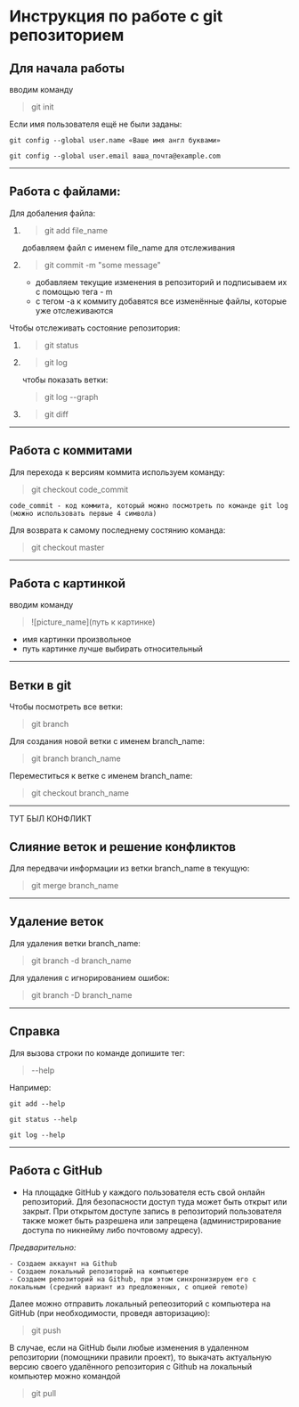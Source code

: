 # Инструкция по работе с git репозиторием

## Для начала работы
вводим команду
> git init

Если имя пользователя ещё не были заданы:

    git config --global user.name «Ваше имя англ буквами»

    git config --global user.email ваша_почта@example.com
___

## Работа с файлами:

Для добаления файла:
1. > git add file_name

    добавляем файл с именем file_name для отслеживания

2. > git commit -m "some message"

    * добавляем текущие изменения в репозиторий и подписываем их с помощью тега - m
    * с тегом -a к коммиту добавятся все изменённые файлы, которые уже отслеживаются

Чтобы отслеживать состояние репозитория:
1. > git status
2. > git log

    чтобы показать ветки:
    > git log --graph

3. > git diff
___

## Работа с коммитами

Для перехода к версиям коммита используем команду:

> git checkout code_commit

    code_commit - код коммита, который можно посмотреть по команде git log (можно использовать первые 4 символа)

Для возврата к самому последнему состянию команда:

> git checkout master
____

## Работа с картинкой

вводим команду

> ![picture_name](путь к картинке)

* имя картинки произвольное
* путь картинке лучше выбирать относительный
___

## Ветки в git

Чтобы посмотреть все ветки:
> git branch

Для создания новой ветки с именем branch_name:
> git branch branch_name

Переместиться к ветке с именем branch_name:
> git checkout branch_name
___
ТУТ БЫЛ КОНФЛИКТ

## Слияние веток и решение конфликтов

Для передвачи информации из ветки branch_name в текущую:
> git merge branch_name

___

## Удаление веток

Для удаления ветки branch_name:

> git branch -d branch_name

Для удаления с игнорированием ошибок:

> git branch -D branch_name
___

## Справка

Для вызова строки по команде допишите тег:
> --help

Например:

    git add --help
    
    git status --help
    
    git log --help
___

## Работа с GitHub

 * На площадке GitHub у каждого пользователя есть свой онлайн репозиторий.
  Для безопасности доступ туда может быть открыт или закрыт. При открытом доступе запись в репозиторий пользователя также может быть разрешена или запрещена (администрирование доступа по никнейму либо почтовому адресу). 

*Предварительно:*

    - Создаем аккаунт на Github
    - Создаем локальный репозиторий на компьютере
    - Создаем репозиторий на Github, при этом синхронизируем его с локальным (средний вариант из предложенных, с опцией remote)

 Далее можно отправить локальный репеозиторий с компьютера на GitHub (при необходимости, проведя авторизацию):
 > git push

 В случае, если на GitHub были любые изменения в удаленном репозитории (помощники правили проект), то выкачать актуальную версию своего удалённого репозитория с Github на локальный компьютер можно командой 
 
 > git pull


